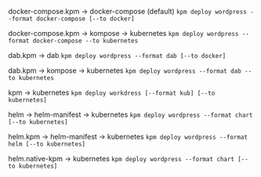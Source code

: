 docker-compose.kpm -> docker-compose (default)
```kpm deploy wordpress --format docker-compose [--to docker]```

docker-compose.kpm -> kompose -> kubernetes
```kpm deploy wordpress --format docker-compose --to kubernetes```

dab.kpm -> dab
```kpm deploy wordpress --format dab [--to docker]```

dab.kpm -> kompose -> kubernetes
```kpm deploy wordpress --format dab --to kubernetes```

kpm -> kubernetes
```kpm deploy workdress [--format kub] [--to kubernetes]```

helm -> helm-manifest -> kubernetes
```kpm deploy wordpress --format chart [--to kubernetes]```

helm.kpm -> helm-manifest -> kubernetes
```kpm deploy wordpress --format helm [--to kubernetes]```

helm.native-kpm -> kubernetes
```kpm deploy wordpress --format chart [--to kubernetes]```
